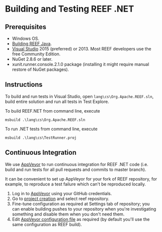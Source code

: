 <!--
Licensed to the Apache Software Foundation (ASF) under one
or more contributor license agreements.  See the NOTICE file
distributed with this work for additional information
regarding copyright ownership.  The ASF licenses this file
to you under the Apache License, Version 2.0 (the
"License"); you may not use this file except in compliance
with the License.  You may obtain a copy of the License at

http://www.apache.org/licenses/LICENSE-2.0

Unless required by applicable law or agreed to in writing,
software distributed under the License is distributed on an
"AS IS" BASIS, WITHOUT WARRANTIES OR CONDITIONS OF ANY
KIND, either express or implied.  See the License for the
specific language governing permissions and limitations
under the License.
-->

Building and Testing REEF .NET
==================

Prerequisites
-------------

  * Windows OS.
  * [Building REEF Java](../java/BUILD.md).
  * [Visual Studio](http://www.visualstudio.com) 2015 (preferred) or 2013. Most REEF developers use the free Community Edition.
  * NuGet 2.8.6 or later.
  * xunit.runner.console.2.1.0 package (installing it might require manual restore of NuGet packages).


Instructions
------------

To build and run tests in Visual Studio, open `lang\cs\Org.Apache.REEF.sln`, build entire solution and run all tests in Test Explore.

To build REEF.NET from command line, execute

    msbuild .\lang\cs\Org.Apache.REEF.sln

To run .NET tests from command line, execute

    msbuild .\lang\cs\TestRunner.proj

Continuous Integration
------------

We use [AppVeyor](https://www.appveyor.com/) to run continuous integration for REEF .NET code (i.e. build and run tests
for all pull requests and commits to master branch).

It can be convenient to set up AppVeyor for your fork of REEF repository, for example, to reproduce a test failure which
can't be reproduced locally.

1. Log in to [AppVeyor](https://ci.appveyor.com/) using your GitHub credentials.
2. Go to [project creation](https://ci.appveyor.com/projects/new) and select reef repository.
3. Fine-tune configuration as required at Settings tab of repository; you can enable building pushes to your repository
   when you're investigating something and disable them when you don't need them.
4. Edit [AppVeyor configuration file](../../appveyor.yml) as required (by default you'll use the same configuration as REEF build).
